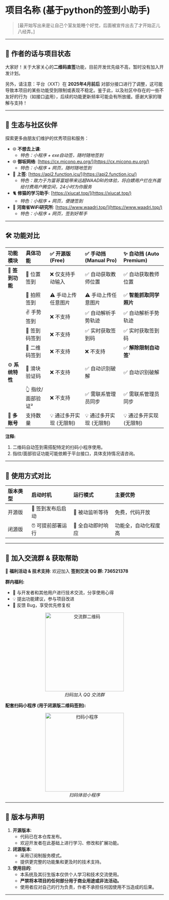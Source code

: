 # 项目名称 (基于python的签到小助手)

> [最开始写出来是让自己个室友能睡个好觉，后面被宣传出去了才开始正儿八经弄。]

---

## 📝 作者的话与项目状态

大家好！关于大家关心的**二维码直签**功能，目前开发优先级不高，暂时没有加入开发计划。

另外，请注意：平台（XXT）在 **2025年4月前后** 对部分接口进行了调整，这可能导致本项目的某些功能受到限制或表现不稳定。鉴于此，以及社区中存在的一些不友好的行为（如接口盗用），后续的功能更新频率可能会有所放缓。感谢大家的理解与支持！

---

## 🌟 生态与社区伙伴

探索更多由朋友们维护的优秀项目和服务：
*   🌐 **不想去上课**:
    *   *特色：小程序 + exe自动签，随时随地签到*
*   🌐 **御坂网络**: [https://cx.micono.eu.org/](https://cx.micono.eu.org/)
    *   *特色：小程序 + 网页，随时随地签到*
*   💎 **上签**: [https://api2.function.icu/](https://api2.function.icu/)
    *   *特色：致力于为富哥富姐带来远超WAADRI的体验，将白嫖用户拦在外面给付费用户腾空间，24小时为你服务*
*   🐈 **修猫的学习助手**: [https://xiucat.top/](https://xiucat.top/)
    *   *特色：小程序 + 网页，便捷签到*
*   📶 **河南省WiFi研究所**: [https://www.waadri.top/](https://www.waadri.top/)
    *   *特色：小程序 + 网页，签到好帮手*

---

## 🛠️ 功能对比

| 功能模块        | 具体功能         | ✅ 开源版 (Free)      | ✅ 手动挡 (Manual Pro) | ✨ 自动挡 (Auto Premium) |
| :-------------- | :--------------- | :-------------------- | :--------------------- | :----------------------- |
| 📌 **签到功能** | 📍 位置签到      | ❌ 仅支持手动输入     | ✅ 自动获取教师位置    | ✅ 自动获取教师位置      |
|                 | 📸 拍照签到      | ⚠️ 手动上传任意图片   | ⚠️ 手动上传任意图片    | ✅ **智能抓取同学照片**  |
|                 | ✌️ 手势签到      | ❌ 不支持             | ✅ 自动解析手势轨迹    | ✅ 自动解析手势轨迹      |
|                 | 🔢 签到码签到    | ❌ 不支持             | ✅ 实时获取签到码      | ✅ 实时获取签到码        |
|                 | 🔳 二维码签到    | ❌ 不支持             | ❌ 不支持              | ✅ **解除限制自动签**¹   |
| ⚙️ **系统特性** | 🧩 滑块验证码    | ❌ 不支持             | ✅ 自动识别破解        | ✅ 自动识别破解          |
|                 | 👆 指纹/面部验证² | ❌ 不支持             | ✅ 需联系管理员同步    | ✅ 需联系管理员同步      |
| 👥 **多账号**    | 支持数量         | 💡 通过多开实现 (无限制) | 💡 通过多开实现 (无限制) | 💡 通过多开实现 (无限制) |

**注释:**
1.  二维码自动签到需搭配特定的扫码小程序使用。
2.  指纹/面部验证功能可能依赖于平台接口，具体支持情况请咨询。

---

## 🚀 使用方式对比

| 版本类型 | 启动时机             | 运行模式             | 主要优势           |
| :------- | :------------------- | :------------------- | :----------------- |
| 开源版   | 📅 签到发布后启动     | 👀 被动监听等待       | 免费，代码开放     |
| 闭源版   | ⏰ 可提前部署运行     | 🤖 全自动即时响应     | 功能全，自动化程度高 |

---

## 📢 加入交流群 & 获取帮助

🔔 **福利活动 & 技术支持**:
欢迎加入 **签到交流 QQ 群: 736521378**

**群内福利:**
*   💬 与开发者和其他用户进行技术交流，分享使用心得
*   💡 提出功能建议，参与项目改进
*   🐛 反馈 Bug，享受优先修复权

<p align="center">
  <img src="https://github.com/user-attachments/assets/ee22c16d-3bd5-4d2f-8ecf-eb560cf9cd9d" alt="交流群二维码" width="250"/>
  <br><em>扫码加入 QQ 交流群</em>
</p>

**配套扫码小程序 (用于闭源版二维码签到):**

<p align="center">
  <img src="https://github.com/user-attachments/assets/a338a208-1f7f-413c-b192-9068ff0d72a4" alt="扫码小程序" width="250"/>
  <br><em>扫码体验小程序</em>
</p>

---

## 📜 版本与声明

1.  **开源版本**:
    *   代码已在本仓库发布。
    *   欢迎开发者在此基础上进行学习、修改和扩展功能。
2.  **闭源版本**:
    *   采用订阅制服务模式。
    *   提供更完整的功能集和更及时的技术支持。
3.  **使用目的**:
    *   本系统及其衍生版本仅供个人学习和技术交流使用。
    *   **严禁将本项目的任何部分用于商业用途或非法活动。**
    *   使用者应对自己的行为负责，作者不承担任何因使用不当造成的后果。

---
